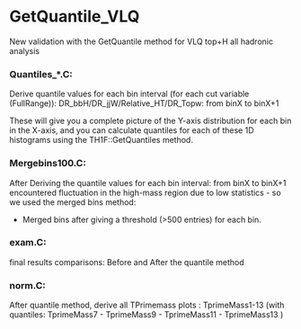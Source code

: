 # GetQuantile_VLQ
New validation with the GetQuantile method for VLQ top+H all hadronic analysis

### Quantiles_*.C: 
  Derive quantile values for each bin interval (for each cut variable (FullRange)): DR_bbH/DR_jjW/Relative_HT/DR_Topw: from binX to binX+1  

These will give you a complete picture of the Y-axis distribution for each bin in the X-axis, and you can calculate quantiles for each of these 1D histograms using the TH1F::GetQuantiles method.


### Mergebins100.C: 

  After Deriving the quantile values for each bin interval: from binX to binX+1 
encountered fluctuation in the high-mass region due to low statistics - so we used the merged bins method:
- Merged bins after giving a threshold (>500 entries) for each bin.


### exam.C:
  final results comparisons: 
Before and After the quantile method

### norm.C:

  After quantile method, derive all TPrimemass plots : TprimeMass1-13 (with quantiles: TprimeMass7 - TprimeMass9 - TprimeMass11 - TprimeMass13 )
